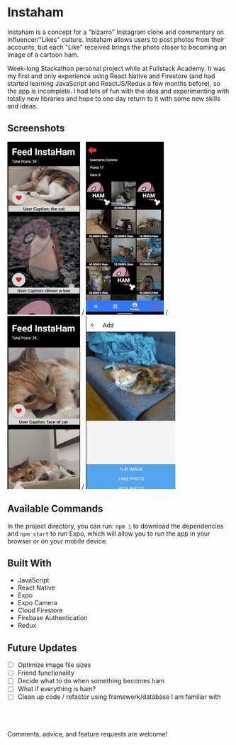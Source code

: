 # Instaham

Instaham is a concept for a "bizarro" Instagram clone and commentary on influencer/"Likes" culture. Instaham allows users to post photos from their accounts, but each "Like" received brings the photo closer to becoming an image of a cartoon ham. 

<!-- After it goes full ham, it could leave the user's account but persist in the Instaham feed, and there would be no record of someone's popularity via hams. (This idea wasn't implemented in the app.) I wonder if there would be any interest in using an app where receiving no "Likes" meant that a) users liked the post enough to try to preserve it by not "Liking" it or b) no one liked it or c) there is no interest in using this app. -->

Week-long Stackathon personal project while at Fullstack Academy. It was my first and only experience using React Native and Firestore (and had started learning JavaScript and ReactJS/Redux a few months before), so the app is incomplete. I had lots of fun with the idea and experimenting with totally new libraries and hope to one day return to it with some new skills and ideas.

## Screenshots

![](/screenshots/feed.gif "Instaham Photo Feed")
/
![](/screenshots/profile.png "User Profile Page")
/
![](/screenshots/hamifying.gif "Hamification (x4 Speed)")
/
![](/screenshots/camera.gif "Expo Camera for Mobile Photos")

## Available Commands

In the project directory, you can run: `npm i` to download the dependencies and `npm start` to run Expo, which will allow you to run the app in your browser or on your mobile device.

## Built With

- JavaScript
- React Native
- Expo
- Expo Camera
- Cloud Firestore
- Firebase Authentication
- Redux

## Future Updates

- [ ] Optimize image file sizes
- [ ] Friend functionality
- [ ] Decide what to do when something becomes ham
- [ ] What if everything is ham?
- [ ] Clean up code / refactor using framework/database I am familiar with

\
\
\
Comments, advice, and feature requests are welcome!
